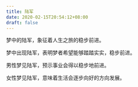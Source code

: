 ```yaml
---
title: 陆军
date: 2020-02-15T20:54:12+08:00
draft: false
---
```


梦中的陆军，象征着人生之旅的稳步前进。

梦中出现陆军，表明梦者希望能够踏踏实实，稳步前进。

男性梦见陆军，预示事业会得以稳步地前进。

女性梦见陆军，意味着生活会逐步向好的方向发展。